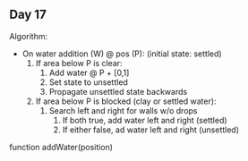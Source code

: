 ## Day 17

Algorithm:

* On water addition (W) @ pos (P): (initial state: settled)
  1. If area below P is clear:
     1. Add water @ P + [0,1]
     2. Set state to unsettled
     3. Propagate unsettled state backwards
  2. If area below P is blocked (clay or settled water):
     1. Search left and right for walls w/o drops
        1. If both true, add water left and right (settled)
        2. If either false, ad water left and right (unsettled)



function addWater(position)
  